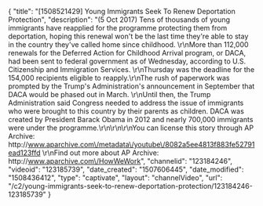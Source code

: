 {
    "title": "[1508521429] Young Immigrants Seek To Renew Deportation Protection",
    "description": "(5 Oct 2017) Tens of thousands of young immigrants have reapplied for the programme protecting them from deportation, hoping this renewal won't be the last time they're able to stay in the country they've called home since childhood. \r\nMore than 112,000 renewals for the Deferred Action for Childhood Arrival program, or DACA, had been sent to federal government as of Wednesday, according to U.S. Citizenship and Immigration Services. \r\nThursday was the deadline for the 154,000 recipients eligible to reapply.\r\nThe rush of paperwork was prompted by the Trump's Administration's announcement in September that DACA would be phased out in March. \r\nUntil then, the Trump Administration said Congress needed to address the issue of immigrants who were brought to this country by their parents as children. DACA was created by President Barack Obama in 2012 and nearly 700,000 immigrants were under the programme.\r\n\r\n\r\nYou can license this story through AP Archive: http:\/\/www.aparchive.com\/metadata\/youtube\/8082a5ee4813f883fe52791ead123ffd \r\nFind out more about AP Archive: http:\/\/www.aparchive.com\/HowWeWork",
    "channelid": "123184246",
    "videoid": "123185739",
    "date_created": "1507606445",
    "date_modified": "1508436412",
    "type": "captivate",
    "layout": "channelVideo",
    "url": "\/c2\/young-immigrants-seek-to-renew-deportation-protection\/123184246-123185739"
}